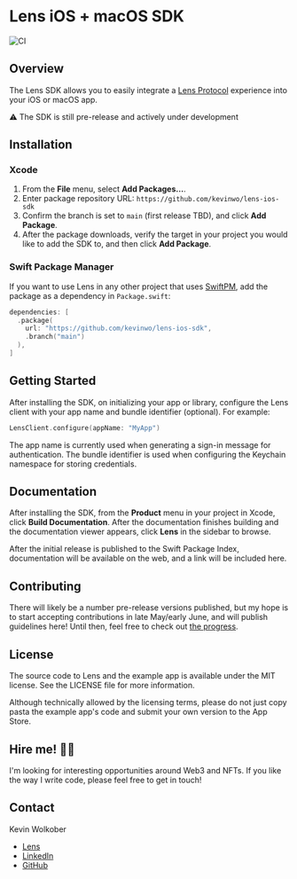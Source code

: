 # Lens iOS + macOS SDK

![CI](https://github.com/kevinwo/lens-ios-sdk/actions/workflows/CI.yml/badge.svg)

## Overview

The Lens SDK allows you to easily integrate a [Lens Protocol](https://www.lens.xyz) experience into your iOS or macOS app.

⚠️ The SDK is still pre-release and actively under development

## Installation

### Xcode

1. From the **File** menu, select **Add Packages…**.
2. Enter package repository URL: `https://github.com/kevinwo/lens-ios-sdk`
3. Confirm the branch is set to `main` (first release TBD), and click **Add Package**.
4. After the package downloads, verify the target in your project you would like to add the SDK to, and then click **Add Package**.

### Swift Package Manager

If you want to use Lens in any other project that uses [SwiftPM](https://swift.org/package-manager/), add the package as a dependency in `Package.swift`:

```swift
dependencies: [
  .package(
    url: "https://github.com/kevinwo/lens-ios-sdk",
    .branch("main")
  ),
]
```

## Getting Started

After installing the SDK, on initializing your app or library, configure the Lens client with your app name and bundle identifier (optional). For example:

```swift
LensClient.configure(appName: "MyApp")
```

The app name is currently used when generating a sign-in message for authentication. The bundle identifier is used when configuring the Keychain namespace for storing credentials.

## Documentation

After installing the SDK, from the **Product** menu in your project in Xcode, click **Build Documentation**. After the documentation finishes building and the documentation viewer appears, click **Lens** in the sidebar to browse.

After the initial release is published to the Swift Package Index, documentation will be available on the web, and a link will be included here.

## Contributing

There will likely be a number pre-release versions published, but my hope is to start accepting contributions in late May/early June, and will publish guidelines here! Until then, feel free to check out [the progress](https://github.com/users/kevinwo/projects/1).

## License

The source code to Lens and the example app is available under the MIT license. See the LICENSE file for more information.

Although technically allowed by the licensing terms, please do not just copy pasta the example app's code and submit your own version to the App Store.

## Hire me! 👨‍💻

I'm looking for interesting opportunities around Web3 and NFTs. If you like the way I write code, please feel free to get in touch!

## Contact

Kevin Wolkober

* [Lens](http://lenster.xyz/u/kevinwo)
* [LinkedIn](https://www.linkedin.com/in/kevinwolkober)
* [GitHub](https://github.com/kevinwo)
